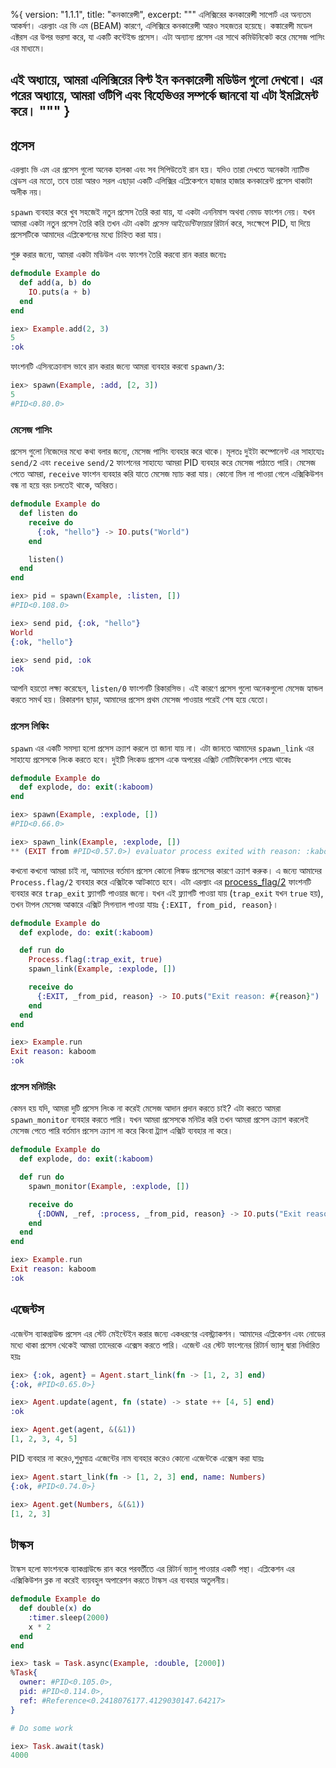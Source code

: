 %{
  version: "1.1.1",
  title: "কনকারেন্সী",
  excerpt: """
  এলিক্সিরের কনকারেন্সী সাপোর্ট এর অন্যতম আকর্ষণ।
  এরল্যাং এর ভি এম (BEAM) কারণে, এলিক্সিরে কনকারেন্সী আরও সহজতর হয়েছে।
  কঙ্কারেন্সী মডেল এক্টরস এর উপর ভরসা করে, যা একটি কন্টেইন্ড প্রসেস। এটা অন্যান্য প্রসেস এর সাথে কমিউনিকেট করে মেসেজ পাসিং এর মাধ্যমে।

এই অধ্যায়ে, আমরা এলিক্সিরের বিল্ট ইন কনকারেন্সী মডিউল গুলো দেখবো।
  এর পরের অধ্যায়ে, আমরা ওটিপি এবং বিহেভিওর সম্পর্কে জানবো যা এটা ইমপ্লিমেন্ট করে।
  """
}
---

## প্রসেস

এরল্যাং ভি এম এর প্রসেস গুলো অনেক হালকা এবং সব সিপিউতেই রান হয়।
যদিও তারা দেখতে অনেকটা ন্যাটিভ থ্রেডস এর মতো, তবে তারা আরও সরল এছাড়া একটি এলিক্সির এপ্লিকেশনে হাজার হাজার কনকারেন্ট প্রসেস থাকাটা অলীক নয়।

`spawn` ব্যবহার করে খুব সহজেই নতুন প্রসেস তৈরি করা যায়, যা একটা এননিমাস অথবা নেমড ফাংশন নেয়।
যখন আমরা একটা নতুন প্রসেস তৈরি করি তখন এটা একটা _প্রসেস আইডেন্টিফায়ার_ রিটার্ন করে, সংক্ষেপে PID, যা দিয়ে প্রসেসটিকে আমাদের এপ্লিকেশনের মধ্যে চিহ্নিত করা যায়।

শুরু করার জন্যে, আমরা একটা মডিউল এবং ফাংশন তৈরি করবো রান করার জন্যেঃ

```elixir
defmodule Example do
  def add(a, b) do
    IO.puts(a + b)
  end
end

iex> Example.add(2, 3)
5
:ok
```

ফাংশনটি এসিনক্রোনাস ভাবে রান করার জন্যে আমরা ব্যবহার করবো `spawn/3`:

```elixir
iex> spawn(Example, :add, [2, 3])
5
#PID<0.80.0>
```

### মেসেজ পাসিং

প্রসেস গুলো নিজেদের মধ্যে কথা বলার জন্যে, মেসেজ পাসিং ব্যবহার করে থাকে।
মূলতঃ দুইটা কম্পোনেন্ট এর সাহায্যেঃ `send/2` এবং `receive`
`send/2` ফাংশনের সাহায্যে আমরা PID ব্যবহার করে মেসেজ পাঠাতে পারি।
মেসেজ পেতে আমরা, `receive` ফাংশন ব্যবহার করি যাতে মেসেজ ম্যাচ করা যায়।
কোনো মিল না পাওয়া গেলে এক্সিকিউশন বন্ধ না হয়ে বরং চলতেই থাকে, অবিরত।  

```elixir
defmodule Example do
  def listen do
    receive do
      {:ok, "hello"} -> IO.puts("World")
    end

    listen()
  end
end

iex> pid = spawn(Example, :listen, [])
#PID<0.108.0>

iex> send pid, {:ok, "hello"}
World
{:ok, "hello"}

iex> send pid, :ok
:ok
```

আপনি হয়তো লক্ষ্য করেছেন, `listen/0` ফাংশনটি রিকারসিভ। এই কারণে প্রসেস গুলো অনেকগুলো মেসেজ হ্যান্ডল করতে সমর্থ হয়।
রিকারশন ছাড়া, আমাদের প্রসেস প্রথম মেসেজ পাওয়ার পরেই শেষ হয়ে যেতো।

### প্রসেস লিঙ্কিং

`spawn` এর একটি সমস্যা হলো প্রসেস ক্র্যাশ করলে তা জানা যায় না।
এটা জানতে আমাদের `spawn_link` এর সাহায্যে প্রসেসকে লিংক করতে হবে।
দুইটি লিংকড প্রসেস একে অপরের এক্সিট নোটিফিকেশন পেয়ে থাকেঃ

```elixir
defmodule Example do
  def explode, do: exit(:kaboom)
end

iex> spawn(Example, :explode, [])
#PID<0.66.0>

iex> spawn_link(Example, :explode, [])
** (EXIT from #PID<0.57.0>) evaluator process exited with reason: :kaboom
```

কখনো কখনো আমরা চাই না, আমাদের বর্তমান প্রসেস কোনো লিঙ্কড প্রসেসের কারণে ক্র্যাশ করুক।
এ জন্যে আমাদের `Process.flag/2` ব্যবহার করে এক্সিটকে আটকাতে হবে।
এটা এরল্যাং এর [process_flag/2](http://erlang.org/doc/man/erlang.html#process_flag-2) ফাংশনটি ব্যবহার করে `trap_exit` ফ্ল্যাগটি পাওয়ার জন্যে। যখন এই ফ্ল্যাগটি পাওয়া যায় (`trap_exit` যখন `true` হয়), তখন টাপল মেসেজ আকারে এক্সিট সিগন্যাল পাওয়া যায়ঃ `{:EXIT, from_pid, reason}`।

```elixir
defmodule Example do
  def explode, do: exit(:kaboom)

  def run do
    Process.flag(:trap_exit, true)
    spawn_link(Example, :explode, [])

    receive do
      {:EXIT, _from_pid, reason} -> IO.puts("Exit reason: #{reason}")
    end
  end
end

iex> Example.run
Exit reason: kaboom
:ok
```

### প্রসেস মনিটরিং

কেমন হয় যদি, আমরা দুটি প্রসেস লিংক না করেই মেসেজ আদান প্রদান করতে চাই? এটা করতে আমরা `spawn_monitor` ব্যবহার করতে পারি।
যখন আমরা প্রসেসকে মনিটর করি তখন আমরা প্রসেস ক্র্যাশ করলেই মেসেজ পেতে পারি বর্তমান প্রসেস ক্র্যাশ না করে কিংবা ট্র্যাপ এক্সিট ব্যবহার না করে।

```elixir
defmodule Example do
  def explode, do: exit(:kaboom)

  def run do
    spawn_monitor(Example, :explode, [])

    receive do
      {:DOWN, _ref, :process, _from_pid, reason} -> IO.puts("Exit reason: #{reason}")
    end
  end
end

iex> Example.run
Exit reason: kaboom
:ok
```

## এজেন্টস

এজেন্টস ব্যাকগ্রাউন্ড প্রসেস এর স্টেট মেইন্টেইন করার জন্যে একধরণের এবস্ট্র্যাকশন।
আমাদের এপ্লিকেশন এবং নোডের মধ্যে থাকা প্রসেস থেকেই আমরা তাদেরকে এক্সেস করতে পারি।
এজেন্ট এর স্টেট ফাংশনের রিটার্ন ভ্যালু দ্বারা নির্ধারিত হয়ঃ

```elixir
iex> {:ok, agent} = Agent.start_link(fn -> [1, 2, 3] end)
{:ok, #PID<0.65.0>}

iex> Agent.update(agent, fn (state) -> state ++ [4, 5] end)
:ok

iex> Agent.get(agent, &(&1))
[1, 2, 3, 4, 5]
```

PID ব্যবহার না করেও,শুধুমাত্র এজেন্টের নাম ব্যবহার করেও কোনো এজেন্টকে এক্সেস করা যায়ঃ

```elixir
iex> Agent.start_link(fn -> [1, 2, 3] end, name: Numbers)
{:ok, #PID<0.74.0>}

iex> Agent.get(Numbers, &(&1))
[1, 2, 3]
```

## টাস্কস

টাস্কস হলো ফাংশনকে ব্যাকগ্রাউন্ডে রান করে পরবর্তীতে এর রিটার্ন ভ্যালু পাওয়ার একটি পন্থা।
এপ্লিকেশন এর এক্সিকিউশন ব্লক না করেই ব্যয়বহুল অপারেশন করতে টাস্কস এর ব্যবহার অতুলনীয়।

```elixir
defmodule Example do
  def double(x) do
    :timer.sleep(2000)
    x * 2
  end
end

iex> task = Task.async(Example, :double, [2000])
%Task{
  owner: #PID<0.105.0>,
  pid: #PID<0.114.0>,
  ref: #Reference<0.2418076177.4129030147.64217>
}

# Do some work

iex> Task.await(task)
4000
```
